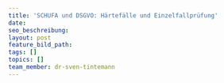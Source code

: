 ```yaml
---
title: 'SCHUFA und DSGVO: Härtefälle und Einzelfallprüfung'
date:
seo_beschreibung:
layout: post
feature_bild_path:
tags: []
topics: []
team_member: dr-sven-tintemann
---
```

